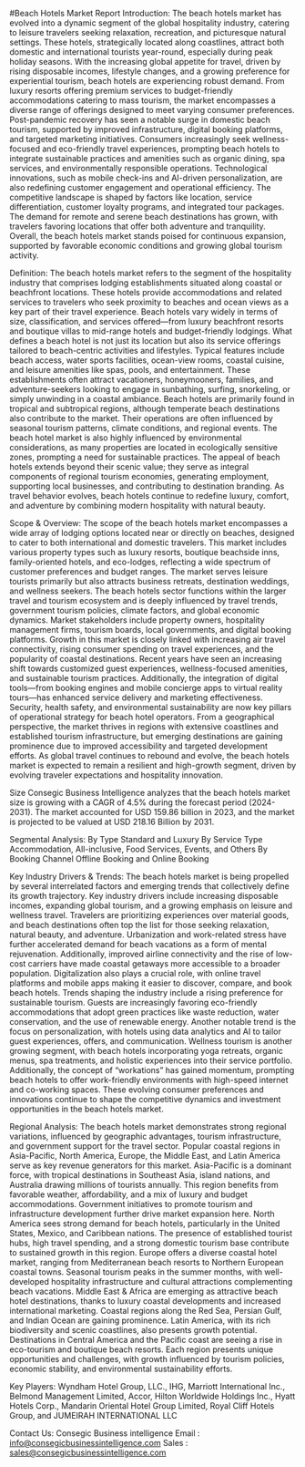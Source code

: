 #Beach Hotels Market Report
Introduction:
The beach hotels market has evolved into a dynamic segment of the global hospitality industry, catering to leisure travelers seeking relaxation, recreation, and picturesque natural settings. These hotels, strategically located along coastlines, attract both domestic and international tourists year-round, especially during peak holiday seasons. With the increasing global appetite for travel, driven by rising disposable incomes, lifestyle changes, and a growing preference for experiential tourism, beach hotels are experiencing robust demand. From luxury resorts offering premium services to budget-friendly accommodations catering to mass tourism, the market encompasses a diverse range of offerings designed to meet varying consumer preferences.
Post-pandemic recovery has seen a notable surge in domestic beach tourism, supported by improved infrastructure, digital booking platforms, and targeted marketing initiatives. Consumers increasingly seek wellness-focused and eco-friendly travel experiences, prompting beach hotels to integrate sustainable practices and amenities such as organic dining, spa services, and environmentally responsible operations. Technological innovations, such as mobile check-ins and AI-driven personalization, are also redefining customer engagement and operational efficiency.
The competitive landscape is shaped by factors like location, service differentiation, customer loyalty programs, and integrated tour packages. The demand for remote and serene beach destinations has grown, with travelers favoring locations that offer both adventure and tranquility. Overall, the beach hotels market stands poised for continuous expansion, supported by favorable economic conditions and growing global tourism activity.

Definition:
The beach hotels market refers to the segment of the hospitality industry that comprises lodging establishments situated along coastal or beachfront locations. These hotels provide accommodations and related services to travelers who seek proximity to beaches and ocean views as a key part of their travel experience. Beach hotels vary widely in terms of size, classification, and services offered—from luxury beachfront resorts and boutique villas to mid-range hotels and budget-friendly lodgings.
What defines a beach hotel is not just its location but also its service offerings tailored to beach-centric activities and lifestyles. Typical features include beach access, water sports facilities, ocean-view rooms, coastal cuisine, and leisure amenities like spas, pools, and entertainment. These establishments often attract vacationers, honeymooners, families, and adventure-seekers looking to engage in sunbathing, surfing, snorkeling, or simply unwinding in a coastal ambiance.
Beach hotels are primarily found in tropical and subtropical regions, although temperate beach destinations also contribute to the market. Their operations are often influenced by seasonal tourism patterns, climate conditions, and regional events. The beach hotel market is also highly influenced by environmental considerations, as many properties are located in ecologically sensitive zones, prompting a need for sustainable practices.
The appeal of beach hotels extends beyond their scenic value; they serve as integral components of regional tourism economies, generating employment, supporting local businesses, and contributing to destination branding. As travel behavior evolves, beach hotels continue to redefine luxury, comfort, and adventure by combining modern hospitality with natural beauty.

Scope & Overview:
The scope of the beach hotels market encompasses a wide array of lodging options located near or directly on beaches, designed to cater to both international and domestic travelers. This market includes various property types such as luxury resorts, boutique beachside inns, family-oriented hotels, and eco-lodges, reflecting a wide spectrum of customer preferences and budget ranges. The market serves leisure tourists primarily but also attracts business retreats, destination weddings, and wellness seekers.
The beach hotels sector functions within the larger travel and tourism ecosystem and is deeply influenced by travel trends, government tourism policies, climate factors, and global economic dynamics. Market stakeholders include property owners, hospitality management firms, tourism boards, local governments, and digital booking platforms. Growth in this market is closely linked with increasing air travel connectivity, rising consumer spending on travel experiences, and the popularity of coastal destinations.
Recent years have seen an increasing shift towards customized guest experiences, wellness-focused amenities, and sustainable tourism practices. Additionally, the integration of digital tools—from booking engines and mobile concierge apps to virtual reality tours—has enhanced service delivery and marketing effectiveness. Security, health safety, and environmental sustainability are now key pillars of operational strategy for beach hotel operators.
From a geographical perspective, the market thrives in regions with extensive coastlines and established tourism infrastructure, but emerging destinations are gaining prominence due to improved accessibility and targeted development efforts. As global travel continues to rebound and evolve, the beach hotels market is expected to remain a resilient and high-growth segment, driven by evolving traveler expectations and hospitality innovation.

Size
Consegic Business Intelligence analyzes that the beach hotels market size is growing with a CAGR of 4.5% during the forecast period (2024-2031). The market accounted for USD 159.86 billion in 2023, and the market is projected to be valued at USD 218.16 Billion by 2031.

Segmental Analysis:
By Type
Standard and Luxury
By Service Type
Accommodation, All-inclusive, Food Services, Events, and Others
By Booking Channel
Offline Booking and Online Booking

Key Industry Drivers & Trends:
The beach hotels market is being propelled by several interrelated factors and emerging trends that collectively define its growth trajectory. Key industry drivers include increasing disposable incomes, expanding global tourism, and a growing emphasis on leisure and wellness travel. Travelers are prioritizing experiences over material goods, and beach destinations often top the list for those seeking relaxation, natural beauty, and adventure.
Urbanization and work-related stress have further accelerated demand for beach vacations as a form of mental rejuvenation. Additionally, improved airline connectivity and the rise of low-cost carriers have made coastal getaways more accessible to a broader population. Digitalization also plays a crucial role, with online travel platforms and mobile apps making it easier to discover, compare, and book beach hotels.
Trends shaping the industry include a rising preference for sustainable tourism. Guests are increasingly favoring eco-friendly accommodations that adopt green practices like waste reduction, water conservation, and the use of renewable energy. Another notable trend is the focus on personalization, with hotels using data analytics and AI to tailor guest experiences, offers, and communication.
Wellness tourism is another growing segment, with beach hotels incorporating yoga retreats, organic menus, spa treatments, and holistic experiences into their service portfolio. Additionally, the concept of “workations” has gained momentum, prompting beach hotels to offer work-friendly environments with high-speed internet and co-working spaces. These evolving consumer preferences and innovations continue to shape the competitive dynamics and investment opportunities in the beach hotels market.

Regional Analysis:
The beach hotels market demonstrates strong regional variations, influenced by geographic advantages, tourism infrastructure, and government support for the travel sector. Popular coastal regions in Asia-Pacific, North America, Europe, the Middle East, and Latin America serve as key revenue generators for this market.
Asia-Pacific is a dominant force, with tropical destinations in Southeast Asia, island nations, and Australia drawing millions of tourists annually. This region benefits from favorable weather, affordability, and a mix of luxury and budget accommodations. Government initiatives to promote tourism and infrastructure development further drive market expansion here.
North America sees strong demand for beach hotels, particularly in the United States, Mexico, and Caribbean nations. The presence of established tourist hubs, high travel spending, and a strong domestic tourism base contribute to sustained growth in this region.
Europe offers a diverse coastal hotel market, ranging from Mediterranean beach resorts to Northern European coastal towns. Seasonal tourism peaks in the summer months, with well-developed hospitality infrastructure and cultural attractions complementing beach vacations.
Middle East & Africa are emerging as attractive beach hotel destinations, thanks to luxury coastal developments and increased international marketing. Coastal regions along the Red Sea, Persian Gulf, and Indian Ocean are gaining prominence.
Latin America, with its rich biodiversity and scenic coastlines, also presents growth potential. Destinations in Central America and the Pacific coast are seeing a rise in eco-tourism and boutique beach resorts.
Each region presents unique opportunities and challenges, with growth influenced by tourism policies, economic stability, and environmental sustainability efforts.

Key Players:
Wyndham Hotel Group, LLC., IHG, Marriott International Inc., Belmond Management Limited, Accor, Hilton Worldwide Holdings Inc., Hyatt Hotels Corp., Mandarin Oriental Hotel Group Limited, Royal Cliff Hotels Group, and JUMEIRAH INTERNATIONAL LLC


Contact Us:
Consegic Business intelligence 
Email :   info@consegicbusinessintelligence.com
Sales :  sales@consegicbusinessintelligence.com

